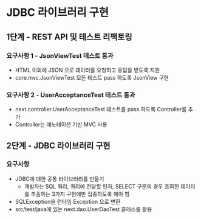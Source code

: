 # JDBC 라이브러리 구현

## 1단계 - REST API 및 테스트 리팩토링

### 요구사항 1 - JsonViewTest 테스트 통과
- HTML 이외에 JSON 으로 데이터를 요청하고 응답을 받도록 지원
- core.mvc.JsonViewTest 모든 테스트 pass 하도록 JsonView 구현

### 요구사항 2 - UserAcceptanceTest 테스트 통과
- next.controller.UserAcceptanceTest 테스트를 pass 하도록 Controller를 추가 
- Controller는 애노테이션 기반 MVC 사용

## 2단계 - JDBC 라이브러리 구현
### 요구사항 
- JDBC에 대한 공통 라이브러리를 만들기
  - 개발자는 SQL 쿼리, 쿼리에 전달할 인자, SELECT 구문의 경우 조회한 데이터를 추출하는 3가지 구현에만 집중하도록 해야 함
- SQLException을 런타임 Exception 으로 변환
- src/test/java에 있는 next.dao.UserDaoTest 클래스를 활용